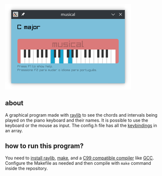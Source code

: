 ![musical.png](doc/images/musical.png)

[1]: https://www.raylib.com
[2]: https://github.com/raysan5/raylib/blob/master/README.md#build-and-installation
[3]: https://en.wikipedia.org/wiki/Make_(software)
[4]: https://en.wikipedia.org/wiki/C99#Implementations
[5]: https://gcc.gnu.org

about
-----

A graphical program made with [raylib][1] to see the chords and
intervals being played on the piano keyboard and their names. It is
possible to use the keyboard or the mouse as input. The config.h file
has all the [keybindings](src/config.h#L17-L55) in an array.

how to run this program?
------------------------

You need to [install raylib][2], [make][3], and a [C99 compatible
compiler][4] like [GCC][5]. Configure the Makefile as needed and then
compile with `make` command inside the repository.
